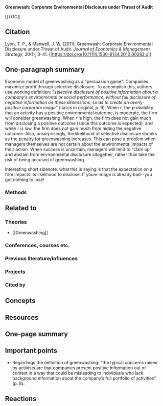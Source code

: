 **Greenwash: Corporate Environmental Disclosure under Threat of Audit**

[[_TOC_]]

## Citation

Lyon, T. P., & Maxwell, J. W. (2011). Greenwash: Corporate Environmental Disclosure under Threat of Audit. *Journal of Economics & Management Strategy*, 20(1), 3–41. [[https://doi.org/10.1111/j.1530-9134.2010.00282.x]]

## One-paragraph summary

Economic model of greenwashing as a "persuasion game". Companies maximize profit through selective disclosure. To accomplish this, authors use working definition: "*selective disclosure of positive information about a company’s environmental or social performance, without full disclosure of negative information on these dimensions, so as to create an overly positive corporate image*" (italics in original, p. 9). When *r*, the probability that an activity has a positive environmental outcome, is moderate, the firm will consider greenwashing. When *r* is high, the firm does not gain much from disclosing a positive outcome (since this outcome is expected), and when *r* is low, the firm does not gain much from hiding the negative outcome. Also, unsurprisingly, the likelihood of selective disclosure shrinks as the penalty for greenwashing increases. This can pose a problem when managers themselves are not certain about the environmental impacts of their action. When success is uncertain, managers will tend to "clam up" and abstain from environmental disclosure altogether, rather than take the risk of being accused of greenwashing.

Interesting short sidenote: what this is saying is that the expectation on a firm impacts its likelihood to disclose. If youre image is already bad--you got nothing to lose!

### Methods

## Related to

### Theories
* [[Greenwashing]]

### Conferences, courses etc.

### Previous literature/influences

### Projects

### Cited by

## Concepts

## Resources

## One-page summary

## Important points
* Regardings the definition of greenwashing: "the typical concerns raised by activists are that companies present positive information out of context in a way that could be misleading to individuals who lack background information about the company’s full portfolio of activities" (p. 8).

## Reactions